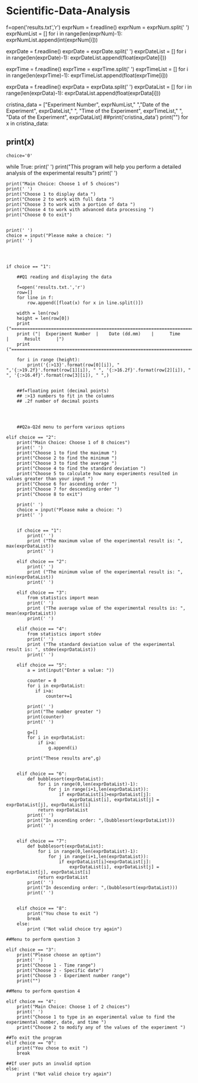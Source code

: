 # Scientific-Data-Analysis
f=open('results.txt','r')
exprNum = f.readline()
exprNum = exprNum.split(' ')
exprNumList = []
for i in range(len(exprNum)-1):
    exprNumList.append(int(exprNum[i]))  
  	 
exprDate = f.readline()
exprDate = exprDate.split(' ')
exprDateList = []
for i in range(len(exprDate)-1):
    exprDateList.append(float(exprDate[i]))

exprTime = f.readline()
exprTime = exprTime.split(' ')
exprTimeList = []
for i in range(len(exprTime)-1):
    exprTimeList.append(float(exprTime[i]))

exprData = f.readline()
exprData = exprData.split(' ')
exprDataList = []
for i in range(len(exprData)-1):
    exprDataList.append(float(exprData[i]))

cristina_data = ["Experiment Number", exprNumList," ","Date of the Experiment", exprDateList," ", "Time of the Experiment", exprTimeList," ", "Data of the Experiment", exprDataList]
##print('cristina_data')
print("")
for x in cristina_data:
##    print(x)


    choice='0'
while True:
    print(' ')
    print("This program will help you perform a detailed analysis of the experimental results")
    print(' ')
    
    print("Main Choice: Choose 1 of 5 choices")
    print(' ')
    print("Choose 1 to display data ")
    print("Choose 2 to work with full data ")
    print("Choose 3 to work with a portion of data ")
    print("Choose 4 to work with advanced data processing ")
    print("Choose 0 to exit")


    print(' ')
    choice = input("Please make a choice: ")
    print(' ')




    if choice == "1":

        ##Q1 reading and displaying the data
        
        f=open('results.txt.','r')
        row=[]
        for line in f:
            row.append([float(x) for x in line.split()])

        width = len(row)
        height = len(row[0])
        print ("================================================================================")
        print ("|  Experiment Number  |    Date (dd.mm)    |      Time      |      Result      |")
        print ("================================================================================")

        for i in range (height):
            print('{:>13}'.format(row[0][i]), " ",'{:>19.2f}'.format(row[1][i]), " ", '{:>16.2f}'.format(row[2][i]), " ", '{:>16.4f}'.format(row[3][i]), " ",)


        ##f=floating point (decimal points)
        ## :>13 numbers to fit in the columns
        ## .2f number of decimal points




        ##Q2a-Q2d menu to perform various options
                                   
    elif choice == "2":
        print("Main Choice: Choose 1 of 8 choices")
        print(' ')
        print("Choose 1 to find the maximum ")
        print("Choose 2 to find the minimum ")
        print("Choose 3 to find the average ")
        print("Choose 4 to find the standard deviation ")
        print("Choose 5 to calculate how many experiments resulted in values greater than your input ") 
        print("Choose 6 for ascending order ")
        print("Choose 7 for descending order ")
        print("Choose 8 to exit")

        print(' ')
        choice = input("Please make a choice: ")
        print(' ')
    
        
        if choice == "1":
            print(' ')
            print ("The maximum value of the experimental result is: ", max(exprDataList))
            print(' ')
        
        elif choice == "2":
            print(' ')
            print ("The minimum value of the experimental result is: ", min(exprDataList))
            print(' ')
        
        elif choice == "3":
            from statistics import mean
            print(' ')
            print ("The average value of the experimental results is: ", mean(exprDataList))
            print(' ')
        
        elif choice == "4":
            from statistics import stdev
            print(' ')
            print ("The standard deviation value of the experimental result is: ", stdev(exprDataList))
            print(' ')
        
        elif choice == "5":
            a = int(input("Enter a value: "))
            
            counter = 0
            for i in exprDataList:
               if i>a:
                   counter+=1

            print(' ')       
            print("The number greater ")
            print(counter)
            print(' ')
        
            g=[]
            for i in exprDataList:
                if i>a:
                    g.append(i)
                    
            print("These results are",g)
            
                
        elif choice == "6":
            def bubblesort(exprDataList):
                for i in range(0,len(exprDataList)-1):
                    for j in range(i+1,len(exprDataList)):
                        if exprDataList[i]>exprDataList[j]:
                            exprDataList[i], exprDataList[j] = exprDataList[j], exprDataList[i]
                return exprDataList
            print(' ')
            print("In ascending order: ",(bubblesort(exprDataList)))
            print(' ')

        
        elif choice == "7":
            def bubblesort(exprDataList):
                for i in range(0,len(exprDataList)-1):
                    for j in range(i+1,len(exprDataList)):
                        if exprDataList[i]<exprDataList[j]:
                            exprDataList[i], exprDataList[j] = exprDataList[j], exprDataList[i]
                return exprDataList
            print(' ')
            print("In descending order: ",(bubblesort(exprDataList)))
            print(' ')

        
        elif choice == "8":
            print("You chose to exit ") 
            break
        else:
            print ("Not valid choice try again")
 
    ##Menu to perform question 3
            
    elif choice == "3":
        print("Please choose an option")
        print(' ')
        print("Choose 1 - Time range")
        print("Choose 2 - Specific date")
        print("Choose 3 - Experiment number range")
        print("")

    ##Menu to perform question 4
        
    elif choice == "4":
        print("Main Choice: Choose 1 of 2 choices")
        print(' ')
        print("Choose 1 to type in an experimental value to find the experimental number, date, and time ")
        print("Choose 2 to modify any of the values of the experiment ")

    ##To exit the program
    elif choice == "0":
        print("You chose to exit ") 
        break

    ##If user puts an invalid option
    else:
        print ("Not valid choice try again")
